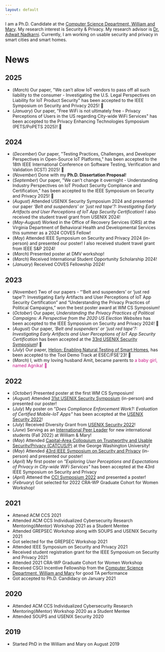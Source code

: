```yaml
---
layout: default
---
```


I am a Ph.D. Candidate at the <a href="https://www.wm.edu/as/computerscience/"> Computer Science Department, William and Mary</a>. My research interest is Security & Privacy. My research advisor is <a href="https://www.adwaitnadkarni.com/"> Dr. Adwait Nadkarni</a>. Currently, I am working on usable security and privacy in smart cities and smart homes.



<!---### Contact me-->

<!---[Send Email](mailto:priankamandal17@gmail.com)-->




# News

## 2025
- (_March_) Our paper, "We can’t allow IoT vendors to pass off all such liability to the consumer - Investigating the U.S. Legal Perspectives on Liability for IoT Product Security" has been accepted to the IEEE Symposium on Security and Privacy 2025! 🥂
- (_January_) Our paper, "Free WiFi is not ultimately free - Privacy Perceptions of Users in the US regarding City-wide WiFi Services" has been accepted to the Privacy Enhancing Technologies Symposium (PETS/PoPETS 2025)! 🥂

## 2024
- (_December_) Our paper, "Testing Practices, Challenges, and Developer Perspectives in  Open-Source IoT Platforms," has been accepted to the 18th IEEE International Conference on Software Testing, Verification and Validation (ICST) 2025! 🥂
- (_November_) Done with my **Ph.D. Dissertation Proposal**!  
- (_September_) Our paper, "We can't change it overnight - Understanding Industry Perspectives on IoT Product Security Compliance and Certification," has been accepted to the IEEE Symposium on Security and Privacy 2025! 🥂
- (_August_) Attended USENIX Security Symposium 2024 and presented our paper  _‘Belt and suspenders’ or ‘just red tape’?: Investigating Early Artifacts and User Perceptions of IoT App Security Certification_! I also received the student travel grant from USENIX 2024!
- (_May-August_) Worked in the Office of Recovery Services (ORS) at the Virginia Department of Behavioral Health and Developmental Services this summer as a 2024 COVES Fellow!
- (_May_) Attended IEEE Symposium on Security and Privacy 2024 (in-person) and presented our poster! I also received student travel grant from IEEE S&P 2024!
- (_March_) Presented poster at DMV workshop!
- (_March_) Received International Student Opportunity Scholarship 2024! 
- (_January_) Received COVES Fellowship 2024! 

## 2023
- (_November_) Two of our papers - “‘Belt and suspenders’ or ‘just red tape’?: Investigating Early Artifacts and User Perceptions of IoT App Security Certification” and “Understanding the Privacy Practices of Political Campaigns,” won the best poster award at WM CS Symposium!
- (_October_) Our paper, _Understanding the Privacy Practices of Political Campaigns: A Perspective from the 2020 US Election Websites_ has been accepted to the IEEE Symposium on Security and Privacy 2024! 🥂
- (_August_) Our paper, _‘Belt and suspenders’ or ‘just red tape’?: Investigating Early Artifacts and User Perceptions of IoT App Security Certification_ has been accepted at the [33rd USENIX Security Symposium](https://www.usenix.org/conference/usenixsecurity24)! 🥂
- (_July_) Our paper, [Helion: Enabling Natural Testing of Smart Homes](https://2023.esec-fse.org/details/fse-2023-demonstrations/6/Helion-Enabling-Natural-Testing-of-Smart-Homes), has been accepted to the Tool Demo Track at ESEC/FSE'23! 🥂
- (_March_) I, with my loving husband Amit, became parents to <span style="color: mediumvioletred"> a baby girl, named Agnika! 🤱</span> 

## 2022
- (_October_) Presented poster at the first WM CS Symposium!
- (_August_) Attended [31st USENIX Security Symposium](https://www.usenix.org/conference/usenixsecurity22/) (in-person) and presented our poster!
- (*July*) My poster on *"Does Compliance Enforcement Work?: Evaluation of Certified Mobile-IoT Apps"* has been accepted at the [USENIX Security 2022](https://www.usenix.org/conference/usenixsecurity22)!
- (_July_) Received Diversity Grant from [USENIX Security 2022](https://www.usenix.org/conference/usenixsecurity22)!
- (_June_) Serving as an [International Peer Leader](https://www.wm.edu/offices/revescenter/issp/programs/peerleaders/meet-the-peerleaders/graduate-peer-leaders/mandal-prianka.php) for new international students (Fall 2022) at William & Mary!
- (_May_) Attended <a href="https://cactus-colloquium.github.io/">Capital-Area Colloquium on Trustworthy and Usable Security/Privacy (CATCUS/P)</a> at the George Washington University!
- (_May_) Attended <a href="https://www.ieee-security.org/TC/SP2022/">43rd IEEE Symposium on Security and Privacy</a> (in-person) and presented our poster!
- (_April_) My first poster on _"Exploring User Perceptions and Expectations of Privacy in City-wide WiFi Services"_ has been accepted at the 43rd IEEE Symposium on Security and Privacy
- (_April_) Attened the <a href="https://cyberinitiative.org/events-programs/2022/2022-cci-symposium.html"> CCI Symposium 2022</a> and presented a poster!
- (_February_) Got selected for 2022 CRA-WP Graduate Cohort for Women Workshop!

## 2021
- Attened ACM CCS 2021
- Attended ACM CCS Individualized Cybersecurity Research Mentoring(iMentor) Workshop 2021 as a Student Mentee
- Attended GREPSEC Workshop along with SOUPS and USENIX Security 2021
- Got selected for the GREPSEC Workshop 2021
- Attended IEEE Symposium on Security and Privacy 2021
- Received student registration grant for the IEEE Symposium on Security and Privacy 2021
- Attended 2021 CRA-WP Graduate Cohort for Women Workshop 
- Received CSCI Incentive Fellowship from the <a href="https://www.wm.edu/as/computerscience/"> Computer Science Department, William and Mary</a> for good TA performance
- Got accepted to Ph.D. Candidacy on January 2021

## 2020
- Attended ACM CCS Individualized Cybersecurity Research Mentoring(iMentor) Workshop 2020 as a Student Mentee 
- Attended SOUPS and USENIX Security 2020

## 2019
- Started PhD in the William and Mary on August 2019
